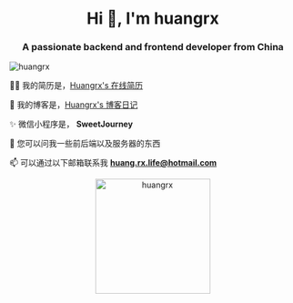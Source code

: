 <h1 align="center">Hi 👋, I'm huangrx</h1>
<h3 align="center">A passionate backend and frontend developer from China</h3>

<p align="left"><img src="https://komarev.com/ghpvc/?username=hrenxiang&label=Profile%20views&color=0e75b6&style=flat" alt="huangrx" /> </p>

<div align="left">

👨‍💻 我的简历是，[Huangrx's 在线简历](https://profile.huangrx.cn)

📝 我的博客是，[Huangrx's 博客日记](https://www.huangrx.cn)

✨ 微信小程序是， **SweetJourney**

💬 您可以问我一些前后端以及服务器的东西

📫 可以通过以下邮箱联系我 **huang.rx.life@hotmail.com**
</div>
<div style="height: 100%" align="center">
    <img src="https://i.postimg.cc/fWGW5nbP/github-profile.jpg" height="202px"  alt="huangrx"/>
</div>

<h3 align="left">Languages and Tools:</h3>
<p align="left">
  <a href="https://skillicons.dev">
    <img src="https://skillicons.dev/icons?i=java,spring,vue,react,js,ts,python,github&theme=light"  alt="huangrx"/>
  </a>
</p>

<p align="left">
  <a href="https://skillicons.dev">
    <img src="https://skillicons.dev/icons?i=mysql,mongo,redis,rabbitmq,nginx,maven,gradle,git&theme=light"  alt="huangrx"/>
  </a>
</p>

<p><img align="left" src="https://github-readme-stats.vercel.app/api/top-langs?username=hrenxiang&show_icons=true&locale=en&layout=compact&theme=vue" alt="huangrx" /></p>

<p>&nbsp;<img align="left" src="https://github-readme-stats.vercel.app/api?username=hrenxiang&show_icons=true&locale=en&theme=vue" alt="huangrx" /></p>

[![Huangrx's github activity graph](https://github-readme-activity-graph.vercel.app/graph?username=hrenxiang&theme=github-light)](https://github.com/hrenxiang/github-readme-activity-graph)
